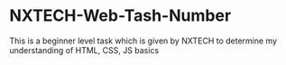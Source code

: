 # NXTECH-Web-Tash-Number
This is a beginner level task which is given by NXTECH to determine my understanding of HTML, CSS, JS basics
